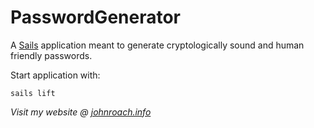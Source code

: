 # PasswordGenerator

A [Sails](http://sailsjs.org) application meant to generate cryptologically sound and human friendly passwords.

Start application with:

    sails lift

_Visit my website @ [johnroach.info](http://johnroach.info)_
